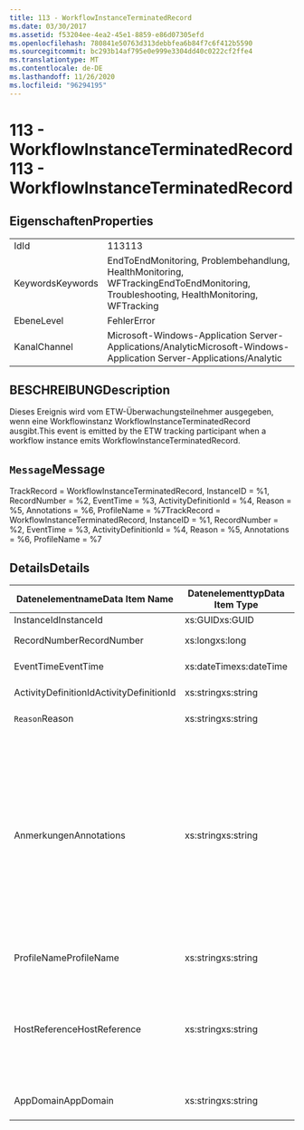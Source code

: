 ```yaml
---
title: 113 - WorkflowInstanceTerminatedRecord
ms.date: 03/30/2017
ms.assetid: f53204ee-4ea2-45e1-8859-e86d07305efd
ms.openlocfilehash: 780841e50763d313debbfea6b84f7c6f412b5590
ms.sourcegitcommit: bc293b14af795e0e999e3304dd40c0222cf2ffe4
ms.translationtype: MT
ms.contentlocale: de-DE
ms.lasthandoff: 11/26/2020
ms.locfileid: "96294195"
---
```

# <a name="113---workflowinstanceterminatedrecord"></a><span data-ttu-id="bede0-102">113 - WorkflowInstanceTerminatedRecord</span><span class="sxs-lookup"><span data-stu-id="bede0-102">113 - WorkflowInstanceTerminatedRecord</span></span>

## <a name="properties"></a><span data-ttu-id="bede0-103">Eigenschaften</span><span class="sxs-lookup"><span data-stu-id="bede0-103">Properties</span></span>  
  
|||  
|-|-|  
|<span data-ttu-id="bede0-104">Id</span><span class="sxs-lookup"><span data-stu-id="bede0-104">Id</span></span>|<span data-ttu-id="bede0-105">113</span><span class="sxs-lookup"><span data-stu-id="bede0-105">113</span></span>|  
|<span data-ttu-id="bede0-106">Keywords</span><span class="sxs-lookup"><span data-stu-id="bede0-106">Keywords</span></span>|<span data-ttu-id="bede0-107">EndToEndMonitoring, Problembehandlung, HealthMonitoring, WFTracking</span><span class="sxs-lookup"><span data-stu-id="bede0-107">EndToEndMonitoring, Troubleshooting, HealthMonitoring, WFTracking</span></span>|  
|<span data-ttu-id="bede0-108">Ebene</span><span class="sxs-lookup"><span data-stu-id="bede0-108">Level</span></span>|<span data-ttu-id="bede0-109">Fehler</span><span class="sxs-lookup"><span data-stu-id="bede0-109">Error</span></span>|  
|<span data-ttu-id="bede0-110">Kanal</span><span class="sxs-lookup"><span data-stu-id="bede0-110">Channel</span></span>|<span data-ttu-id="bede0-111">Microsoft-Windows-Application Server-Applications/Analytic</span><span class="sxs-lookup"><span data-stu-id="bede0-111">Microsoft-Windows-Application Server-Applications/Analytic</span></span>|  
  
## <a name="description"></a><span data-ttu-id="bede0-112">BESCHREIBUNG</span><span class="sxs-lookup"><span data-stu-id="bede0-112">Description</span></span>  

 <span data-ttu-id="bede0-113">Dieses Ereignis wird vom ETW-Überwachungsteilnehmer ausgegeben, wenn eine Workflowinstanz WorkflowInstanceTerminatedRecord ausgibt.</span><span class="sxs-lookup"><span data-stu-id="bede0-113">This event is emitted by the ETW tracking participant when a workflow instance emits WorkflowInstanceTerminatedRecord.</span></span>  
  
## <a name="message"></a><span data-ttu-id="bede0-114">`Message`</span><span class="sxs-lookup"><span data-stu-id="bede0-114">Message</span></span>  

 <span data-ttu-id="bede0-115">TrackRecord = WorkflowInstanceTerminatedRecord, InstanceID = %1, RecordNumber = %2, EventTime = %3, ActivityDefinitionId = %4, Reason = %5, Annotations = %6, ProfileName = %7</span><span class="sxs-lookup"><span data-stu-id="bede0-115">TrackRecord = WorkflowInstanceTerminatedRecord, InstanceID = %1, RecordNumber = %2, EventTime = %3, ActivityDefinitionId = %4, Reason = %5, Annotations = %6, ProfileName = %7</span></span>  
  
## <a name="details"></a><span data-ttu-id="bede0-116">Details</span><span class="sxs-lookup"><span data-stu-id="bede0-116">Details</span></span>  
  
|<span data-ttu-id="bede0-117">Datenelementname</span><span class="sxs-lookup"><span data-stu-id="bede0-117">Data Item Name</span></span>|<span data-ttu-id="bede0-118">Datenelementtyp</span><span class="sxs-lookup"><span data-stu-id="bede0-118">Data Item Type</span></span>|<span data-ttu-id="bede0-119">BESCHREIBUNG</span><span class="sxs-lookup"><span data-stu-id="bede0-119">Description</span></span>|  
|--------------------|--------------------|-----------------|  
|<span data-ttu-id="bede0-120">InstanceId</span><span class="sxs-lookup"><span data-stu-id="bede0-120">InstanceId</span></span>|<span data-ttu-id="bede0-121">xs:GUID</span><span class="sxs-lookup"><span data-stu-id="bede0-121">xs:GUID</span></span>|<span data-ttu-id="bede0-122">Die Instanz-ID für den Workflow.</span><span class="sxs-lookup"><span data-stu-id="bede0-122">The instance id for the workflow</span></span>|  
|<span data-ttu-id="bede0-123">RecordNumber</span><span class="sxs-lookup"><span data-stu-id="bede0-123">RecordNumber</span></span>|<span data-ttu-id="bede0-124">xs:long</span><span class="sxs-lookup"><span data-stu-id="bede0-124">xs:long</span></span>|<span data-ttu-id="bede0-125">Die Sequenznummer des ausgegebenen Datensatzes.</span><span class="sxs-lookup"><span data-stu-id="bede0-125">The sequence number of the emitted record</span></span>|  
|<span data-ttu-id="bede0-126">EventTime</span><span class="sxs-lookup"><span data-stu-id="bede0-126">EventTime</span></span>|<span data-ttu-id="bede0-127">xs:dateTime</span><span class="sxs-lookup"><span data-stu-id="bede0-127">xs:dateTime</span></span>|<span data-ttu-id="bede0-128">Die Zeit in UTC, als das Ereignis ausgegeben wurde.</span><span class="sxs-lookup"><span data-stu-id="bede0-128">The time in UTC when the event was emitted</span></span>|  
|<span data-ttu-id="bede0-129">ActivityDefinitionId</span><span class="sxs-lookup"><span data-stu-id="bede0-129">ActivityDefinitionId</span></span>|<span data-ttu-id="bede0-130">xs:string</span><span class="sxs-lookup"><span data-stu-id="bede0-130">xs:string</span></span>|<span data-ttu-id="bede0-131">Der Name der Stammaktivität im Workflow.</span><span class="sxs-lookup"><span data-stu-id="bede0-131">The name of the root activity in the workflow</span></span>|  
|<span data-ttu-id="bede0-132">`Reason`</span><span class="sxs-lookup"><span data-stu-id="bede0-132">Reason</span></span>|<span data-ttu-id="bede0-133">xs:string</span><span class="sxs-lookup"><span data-stu-id="bede0-133">xs:string</span></span>|<span data-ttu-id="bede0-134">Der Grund, aus dem der Workflow beendet wurde.</span><span class="sxs-lookup"><span data-stu-id="bede0-134">The reason the workflow was terminated</span></span>|  
|<span data-ttu-id="bede0-135">Anmerkungen</span><span class="sxs-lookup"><span data-stu-id="bede0-135">Annotations</span></span>|<span data-ttu-id="bede0-136">xs:string</span><span class="sxs-lookup"><span data-stu-id="bede0-136">xs:string</span></span>|<span data-ttu-id="bede0-137">Die Anmerkungen, die diesem Ereignis hinzugefügt wurden.</span><span class="sxs-lookup"><span data-stu-id="bede0-137">The annotations that were added to this event.</span></span>  <span data-ttu-id="bede0-138">Die Werte werden in einem XML-Element im Format \<items> \< item  name = "annotationName" type="System.String"> annotationvalue gespeichert \</item> \</items> .</span><span class="sxs-lookup"><span data-stu-id="bede0-138">The values are stored in an xml element in the format \<items>\< item  name = "annotationName" type="System.String">annotationValue\</item>\</items>.</span></span>  <span data-ttu-id="bede0-139">Wenn keine Anmerkungen angegeben werden, enthält die Zeichenfolge \<items/> .</span><span class="sxs-lookup"><span data-stu-id="bede0-139">If no annotations are specified then the string contains \<items/>.</span></span> <span data-ttu-id="bede0-140">Die ETW-Ereignisgröße wird von der ETW-Puffergröße oder der maximalen Nutzlast für ein ETW-Ereignis beschränkt.</span><span class="sxs-lookup"><span data-stu-id="bede0-140">The ETW event size is limited by the ETW buffer size or the max payload for an ETW event.</span></span> <span data-ttu-id="bede0-141">Wenn die Größe des Ereignisses die ETW-Limits überschreitet, wird das Ereignis abgeschnitten, indem die Anmerkungen gelöscht und der Anmerkung-Wert durch \<items> ... ersetzt wird \</items> .</span><span class="sxs-lookup"><span data-stu-id="bede0-141">If the size of the event exceeds the ETW limits, then the event is truncated by dropping the annotations and replacing the annotation value with \<items>...\</items>.</span></span>|  
|<span data-ttu-id="bede0-142">ProfileName</span><span class="sxs-lookup"><span data-stu-id="bede0-142">ProfileName</span></span>|<span data-ttu-id="bede0-143">xs:string</span><span class="sxs-lookup"><span data-stu-id="bede0-143">xs:string</span></span>|<span data-ttu-id="bede0-144">Der Name oder das Überwachungsprofil, das zur Ausgabe dieses Ereignisses geführt hat.</span><span class="sxs-lookup"><span data-stu-id="bede0-144">The name or the tracking profile that resulted in this event being emitted</span></span>|  
|<span data-ttu-id="bede0-145">HostReference</span><span class="sxs-lookup"><span data-stu-id="bede0-145">HostReference</span></span>|<span data-ttu-id="bede0-146">xs:string</span><span class="sxs-lookup"><span data-stu-id="bede0-146">xs:string</span></span>|<span data-ttu-id="bede0-147">Für im Internet gehostete Dienste identifiziert dieses Feld den Dienst in der Webhierarchie eindeutig.</span><span class="sxs-lookup"><span data-stu-id="bede0-147">For web hosted services, this field uniquely identifies the service in the web hierarchy.</span></span>  <span data-ttu-id="bede0-148">Sein Format ist als "Website Name Anwendungspfad für virtuelle Computer&#124;Dienst Pfad für virtuelle Dienste&#124;Service Name" definiert. Beispiel: "Default Web Site/calculatorapplication&#124;/CalculatorService.svc&#124;CalculatorService"</span><span class="sxs-lookup"><span data-stu-id="bede0-148">Its format is defined as 'Web Site Name Application Virtual Path&#124;Service Virtual Path&#124;ServiceName' Example: 'Default Web Site/CalculatorApplication&#124;/CalculatorService.svc&#124;CalculatorService'</span></span>|  
|<span data-ttu-id="bede0-149">AppDomain</span><span class="sxs-lookup"><span data-stu-id="bede0-149">AppDomain</span></span>|<span data-ttu-id="bede0-150">xs:string</span><span class="sxs-lookup"><span data-stu-id="bede0-150">xs:string</span></span>|<span data-ttu-id="bede0-151">Die von AppDomain.CurrentDomain.FriendlyName zurückgegebene Zeichenfolge.</span><span class="sxs-lookup"><span data-stu-id="bede0-151">The string returned by AppDomain.CurrentDomain.FriendlyName.</span></span>|
